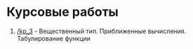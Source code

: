 # Курсовые работы

1. [/kp_3](https://github.com/ArtDu/mai_study_first_course/tree/master/kp/kp_3) - Вещественный тип. Приближенные вычисления. Табулирование функции
